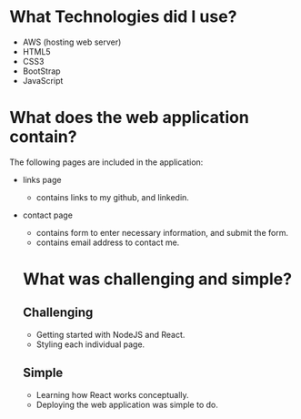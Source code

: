 # What Technologies did I use?
- AWS (hosting web server)
- HTML5
- CSS3
- BootStrap
- JavaScript

# What does the web application contain?
The following pages are included in the application:
- links page
  - contains links to my github, and linkedin.
- contact page
  - contains form to enter necessary information, and submit the form.
  - contains email address to contact me.

  # What was challenging and simple?
  ## Challenging
  - Getting started with NodeJS and React.
  - Styling each individual page.
  
  ## Simple
  - Learning how React works conceptually.
  - Deploying the web application was simple to do.
